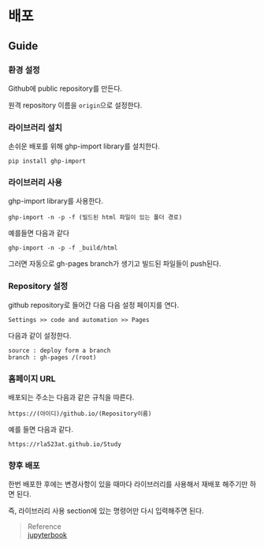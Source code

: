 # 배포
## Guide
### 환경 설정
Github에 public repository를 만든다.

원격 repository 이름을 `origin`으로 설정한다.

### 라이브러리 설치
손쉬운 배포를 위해 ghp-import library를 설치한다.
```
pip install ghp-import
```

### 라이브러리 사용
ghp-import library를 사용한다.
```
ghp-import -n -p -f (빌드된 html 파일이 있는 폴더 경로)
```

예를들면 다음과 같다
```
ghp-import -n -p -f _build/html
```

그러면 자동으로 gh-pages branch가 생기고 빌드된 파일들이 push된다.

### Repository 설정
github repository로 들어간 다음 다음 설정 페이지를 연다.
```
Settings >> code and automation >> Pages
```

다음과 같이 설정한다.
```
source : deploy form a branch
branch : gh-pages /(root)
```

### 홈페이지 URL
배포되는 주소는 다음과 같은 규칙을 따른다.
```
https://(아이디)/github.io/(Repository이름)
```

예를 들면 다음과 같다.
```
https://rla523at.github.io/Study
```

### 향후 배포
한번 배포한 후에는 변경사항이 있을 때마다 라이브러리를 사용해서 재배포 해주기만 하면 된다.

즉, 라이브러리 사용 section에 있는 명령어만 다시 입력해주면 된다.

> Reference  
> [jupyterbook](https://jupyterbook.org/en/stable/start/publish.html)